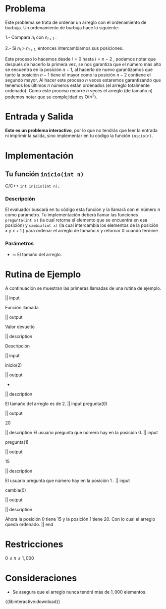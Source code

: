 # Problema

Este problema se trata de ordenar un arreglo con el ordenamiento de burbuja. Un ordenamiento de burbuja hace lo siguiente:

1.- Compara $n_i$ con $n_{i+1}$ .

2.- Si $n_i$ $>$ $n_{i+1}$, entonces intercambiamos sus posiciones.

Este proceso lo hacemos desde $i=0$ hasta $i=n-2$ , podemos notar que después de hacerlo la primera vez, se nos garantiza que el número más alto se encuentra en la posición $n-1$, al hacerlo de nuevo garantizamos que tanto la posición $n-1$ tiene el mayor como la posición $n-2$ contiene el segundo mayor. Al hacer este proceso $n$ veces estaremos garantizando que tenemos los últimos $n$ números están ordenados (el arreglo totalmente ordenado). Como este proceso recorre $n$ veces el arreglo (de tamaño $n$) podemos notar que su complejidad es O($n^2$).

# Entrada y Salida

**Este es un problema interactivo**, por lo que no tendrás que leer la entrada ni imprimir la salida, sino implementar en tu código la función `inicio(n)`.

# Implementación

## Tu función `inicio(int n)`

C/C++ `int inicio(int n);`

### Descripción

El evaluador buscará en tu código esta función y la llamará con el número $n$ como parámetro. Tu implementación deberá llamar las funciones `pregunta(int x)` (la cual retorna el elemento que se encuentra en esa posición) y `cambia(int x)` (la cual intercambia los elementos de la posición $x$ y $x+1$ ) para ordenar el arreglo de tamaño $n$ y retornar 0 cuando termine

### Parámetros

- `n`: El tamaño del arreglo.

# Rutina de Ejemplo

A continuación se muestran las primeras llamadas de una rutina de ejemplo.

|| input

Función llamada

|| output

Valor devuelto

|| description

Descripción

|| input

inicio(2)

|| output

-

|| description

El tamaño del arreglo es de 2.
|| input
pregunta(0)

|| output

20

|| description
El usuario pregunta que número hay en la posición 0.
|| input

pregunta(1)

|| output

15

|| description

El usuario pregunta que número hay en la posición 1 .
|| input

cambia(0)

|| output

|| description

Ahora la posición 0 tiene 15 y la posición 1 tiene 20. Con lo cual el arreglo queda ordenado.
|| end

# Restricciones

$0 \leq n \leq 1,000$

# Consideraciones

- Se asegura que el arreglo nunca tendrá más de $1,000$ elementos.

{{libinteractive:download}}
